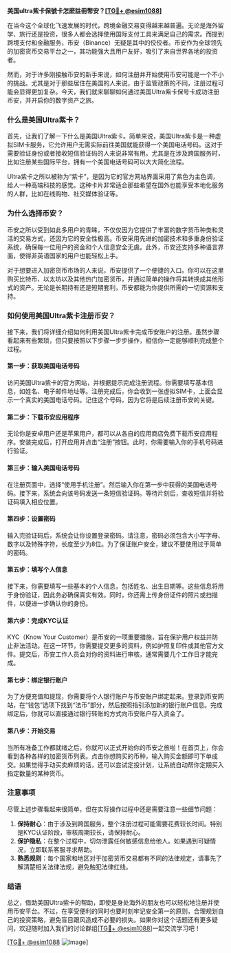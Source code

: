 **美国ultra紫卡保號卡怎麽註冊幣安？[[TG💪+ @esim1088](https://t.me/s/esim1088)]**

在当今这个全球化飞速发展的时代，跨境金融交易变得越来越普遍。无论是海外留学、旅行还是投资，很多人都会选择使用国际支付工具来满足自己的需求。而提到跨境支付和金融服务，币安（Binance）无疑是其中的佼佼者。币安作为全球领先的加密货币交易平台之一，其功能强大且用户友好，吸引了来自世界各地的投资者。

然而，对于许多刚接触币安的新手来说，如何注册并开始使用币安可能是一个不小的挑战。尤其是对于那些居住在美国的人来说，由于监管政策的不同，注册过程可能会显得更加复杂。今天，我们就来聊聊如何通过美国Ultra紫卡保号卡成功注册币安，并开启你的数字资产之旅。

### 什么是美国Ultra紫卡？

首先，让我们了解一下什么是美国Ultra紫卡。简单来说，美国Ultra紫卡是一种虚拟SIM卡服务，它允许用户无需实际前往美国就能获得一个美国电话号码。这对于需要验证身份或者接收短信验证码的人来说非常有用。尤其是在涉及跨国服务时，比如注册某些国际平台，拥有一个美国电话号码可以大大简化流程。

Ultra紫卡之所以被称为“紫卡”，是因为它的官方网站界面采用了紫色为主色调，给人一种高端科技的感觉。这种卡片非常适合那些希望在国外也能享受本地化服务的人群，比如在线购物、社交媒体验证等。

### 为什么选择币安？

币安之所以受到如此多用户的青睐，不仅仅因为它提供了丰富的数字货币种类和灵活的交易方式，还因为它的安全性极高。币安采用先进的加密技术和多重身份验证系统，确保每一位用户的资金和个人信息安全无虞。此外，币安还支持多种语言界面，使得非英语国家的用户也能轻松上手。

对于想要进入加密货币市场的人来说，币安提供了一个便捷的入口。你可以在这里购买比特币、以太坊以及其他热门加密货币，并通过简单的操作将其转换成其他形式的资产。无论是长期持有还是短期套利，币安都能为你提供所需的一切资源和支持。

### 如何使用美国Ultra紫卡注册币安？

接下来，我们将详细介绍如何利用美国Ultra紫卡完成币安账户的注册。虽然步骤看起来有些繁琐，但只要按照以下步骤一步步操作，相信你一定能够顺利完成整个过程。

#### 第一步：获取美国电话号码

访问美国Ultra紫卡的官方网站，并根据提示完成注册流程。你需要填写基本信息，如姓名、电子邮件地址等。注册完成后，你会收到一张虚拟SIM卡，上面会显示一个真实的美国电话号码。记住这个号码，因为它将是后续注册币安的关键。

#### 第二步：下载币安应用程序

无论你是安卓用户还是苹果用户，都可以从各自的应用商店免费下载币安应用程序。安装完成后，打开应用并点击“注册”按钮。此时，你需要输入你的手机号码进行验证。

#### 第三步：输入美国电话号码

在注册页面中，选择“使用手机注册”。然后输入你在第一步中获得的美国电话号码。接下来，系统会向该号码发送一条短信验证码。等待片刻后，查收短信并将验证码填入相应位置。

#### 第四步：设置密码

输入完验证码后，系统会让你设置登录密码。请注意，密码必须包含大小写字母、数字以及特殊字符，长度至少为8位。为了保证账户安全，建议不要使用过于简单的密码。

#### 第五步：填写个人信息

接下来，你需要填写一些基本的个人信息，包括姓名、出生日期等。这些信息将用于身份验证，因此务必确保真实有效。同时，你还需上传身份证件的照片或扫描件，以便进一步确认你的身份。

#### 第六步：完成KYC认证

KYC（Know Your Customer）是币安的一项重要措施，旨在保护用户权益并防止非法活动。在这一环节，你需要提交更多的资料，例如护照复印件或其他官方文件。提交后，币安工作人员会对你的资料进行审核，通常需要几个工作日才能完成。

#### 第七步：绑定银行账户

为了方便充值和提现，你需要将个人银行账户与币安账户绑定起来。登录到币安网站，在“钱包”选项下找到“法币”部分，然后按照指引添加新的银行账户信息。完成绑定后，你就可以直接通过银行转账的方式向币安账户存入资金了。

#### 第八步：开始交易

当所有准备工作都就绪之后，你就可以正式开始你的币安之旅啦！在首页上，你会看到各种各样的加密货币列表。点击你想购买的币种，输入购买金额即可下单成交。如果觉得手动买卖麻烦的话，还可以尝试定投计划，让系统自动帮你定期买入指定数量的某种货币。

### 注意事项

尽管上述步骤看起来很简单，但在实际操作过程中还是需要注意一些细节问题：

1. **保持耐心**：由于涉及到跨国服务，整个注册过程可能需要花费较长时间。特别是KYC认证阶段，审核周期较长，请保持耐心。
2. **保护隐私**：在整个过程中，切勿泄露任何敏感信息给他人。如果遇到可疑情况，立即联系客服寻求帮助。
3. **熟悉规则**：每个国家和地区对于加密货币交易都有不同的法律规定，请事先了解清楚相关法律法规，避免触犯法律红线。

### 结语

总之，借助美国Ultra紫卡的帮助，即使是身处海外的朋友也可以轻松地注册并使用币安平台。不过，在享受便利的同时也要时刻牢记安全第一的原则，合理规划自己的投资策略，避免盲目跟风造成不必要的损失。如果你对这个话题还有更多疑问，欢迎随时加入我们的讨论群组[[TG💪+ @esim1088](https://t.me/s/esim1088)]一起交流学习吧！

[[TG💪+ @esim1088](https://t.me/s/esim1088) ![Image](https://i.postimg.cc/4NQfJmqS/Snipaste-2025-05-13-00-14-12.png)]